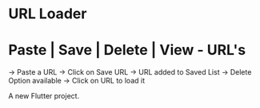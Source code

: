 # URL Loader

# Paste | Save | Delete | View - URL's #
-> Paste a URL
-> Click on Save URL
-> URL added to Saved List
-> Delete Option available
-> Click on URL to load it

A new Flutter project.

